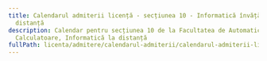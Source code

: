 ```yaml
---
title: Calendarul admiterii licență - secțiunea 10 - Informatică învățământ la
  distanță
description: Calendar pentru secțiunea 10 de la Facultatea de Automatică și
  Calculatoare, Informatică la distanță
fullPath: licenta/admitere/calendarul-admiterii/calendarul-admiterii-licenta-sectiunea-10dl-id
---
```

<Timeline slug="admitere-licență-secțiunea-10-facultatea-de-automatică-și-calculatoare"></Timeline>